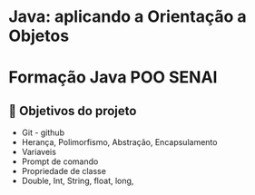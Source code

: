 # Java: aplicando a Orientação a Objetos

# Formação Java POO SENAI

## 🔨 Objetivos do projeto

- Git - github
- Herança, Polimorfismo, Abstração, Encapsulamento
- Variaveis
- Prompt de comando
- Propriedade de classe
- Double, Int, String, float, long, 
